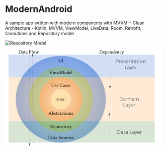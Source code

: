# ModernAndroid
A sample app written with modern components with MVVM + Clean Architecture - Kotlin, MVVM, ViewModel, LiveData, Room, Retrofit, Coroutines and Repository model

![Repository Model](https://developer.android.com/topic/libraries/architecture/images/final-architecture.png)

![Clean Architecture](https://github.com/gatorboy/ModernAndroid/blob/master/CleanArchitecture.png?raw=true)
